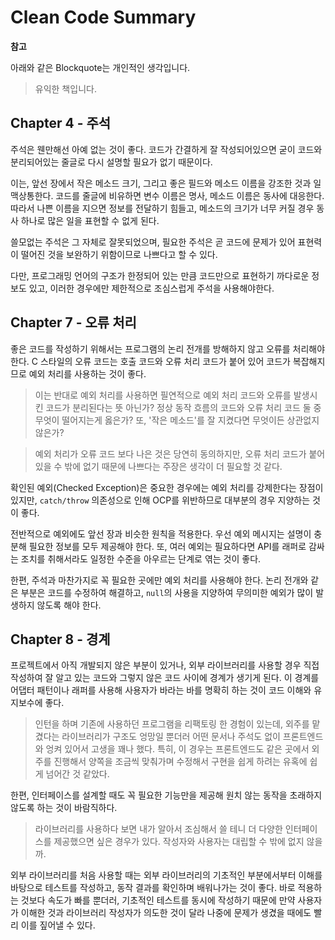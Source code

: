 # Clean Code Summary

**참고**

아래와 같은 Blockquote는 개인적인 생각입니다.
> 유익한 책입니다.



## Chapter 4 - 주석

주석은 웬만해선 아예 없는 것이 좋다. 코드가 간결하게 잘 작성되어있으면 굳이 코드와 분리되어있는 줄글로 다시 설명할 필요가 없기 때문이다.

이는, 앞선 장에서 작은 메소드 크기, 그리고 좋은 필드와 메소드 이름을 강조한 것과 일맥상통한다. 코드를 줄글에 비유하면 변수 이름은 명사, 메소드 이름은 동사에 대응한다. 따라서 나쁜 이름을 지으면 정보를 전달하기 힘들고, 메소드의 크기가 너무 커질 경우 동사 하나로 많은 일을 표현할 수 없게 된다.

쓸모없는 주석은 그 자체로 잘못되었으며, 필요한 주석은 곧 코드에 문제가 있어 표현력이 떨어진 것을 보완하기 위함이므로 나쁘다고 할 수 있다.

다만, 프로그래밍 언어의 구조가 한정되어 있는 만큼 코드만으로 표현하기 까다로운 정보도 있고, 이러한 경우에만 제한적으로 조심스럽게 주석을 사용해야한다.



## Chapter 7 - 오류 처리

좋은 코드를 작성하기 위해서는 프로그램의 논리 전개를 방해하지 않고 오류를 처리해야 한다. C 스타일의 오류 코드는 호출 코드와 오류 처리 코드가 붙어 있어 코드가 복잡해지므로 예외 처리를 사용하는 것이 좋다.

> 이는 반대로 예외 처리를 사용하면 필연적으로 예외 처리 코드와 오류를 발생시킨 코드가 분리된다는 뜻 아닌가?
> 정상 동작 흐름의 코드와 오류 처리 코드 둘 중 무엇이 떨어지는게 옳은가?
> 또, '작은 메소드'를 잘 지켰다면 무엇이든 상관없지 않은가?

> 예외 처리가 오류 코드 보다 나은 것은 당연히 동의하지만, 오류 처리 코드가 붙어 있을 수 밖에 없기 때문에 나쁘다는 주장은 생각이 더 필요할 것 같다.

확인된 예외(Checked Exception)은 중요한 경우에는 예외 처리를 강제한다는 장점이 있지만, `catch/throw` 의존성으로 인해 OCP를 위반하므로 대부분의 경우 지양하는 것이 좋다.

전반적으로 예외에도 앞선 장과 비슷한 원칙을 적용한다. 우선 예외 메시지는 설명이 충분해 필요한 정보를 모두 제공해야 한다. 또, 여러 예외는 필요하다면 API를 래퍼로 감싸는 조치를 취해서라도 일정한 수준을 아우르는 단계로 엮는 것이 좋다.

한편, 주석과 마찬가지로 꼭 필요한 곳에만 예외 처리를 사용해야 한다. 논리 전개와 같은 부분은 코드를 수정하여 해결하고, `null`의 사용을 지양하여 무의미한 예외가 많이 발생하지 않도록 해야 한다.



## Chapter 8 - 경계

프로젝트에서 아직 개발되지 않은 부분이 있거나, 외부 라이브러리를 사용할 경우 직접 작성하여 잘 알고 있는 코드와 그렇지 않은 코드 사이에 경계가 생기게 된다. 이 경계를 어댑터 패턴이나 래퍼를 사용해 사용자가 바라는 바를 명확히 하는 것이 코드 이해와 유지보수에 좋다.

> 인턴을 하며 기존에 사용하던 프로그램을 리팩토링 한 경험이 있는데, 외주를 맡겼다는 라이브러리가 구조도 엉망일 뿐더러 어떤 문서나 주석도 없이 프론트엔드와 엉켜 있어서 고생을 꽤나 했다. 특히, 이 경우는 프론트엔드도 같은 곳에서 외주를 진행해서 양쪽을 조금씩 맞춰가며 수정해서 구현을 쉽게 하려는 유혹에 쉽게 넘어간 것 같았다.

한편, 인터페이스를 설계할 때도 꼭 필요한 기능만을 제공해 원치 않는 동작을 초래하지 않도록 하는 것이 바람직하다.

> 라이브러리를 사용하다 보면 내가 알아서 조심해서 쓸 테니 더 다양한 인터페이스를 제공했으면 싶은 경우가 있다. 작성자와 사용자는 대립할 수 밖에 없지 않을까.

외부 라이브러리를 처음 사용할 때는 외부 라이브러리의 기초적인 부분에서부터 이해를 바탕으로 테스트를 작성하고, 동작 결과를 확인하며 배워나가는 것이 좋다. 바로 적용하는 것보다 속도가 빠를 뿐더러, 기초적인 테스트를 동시에 작성하기 때문에 만약 사용자가 이해한 것과 라이브러리 작성자가 의도한 것이 달라 나중에 문제가 생겼을 때에도 빨리 이를 짚어낼 수 있다.